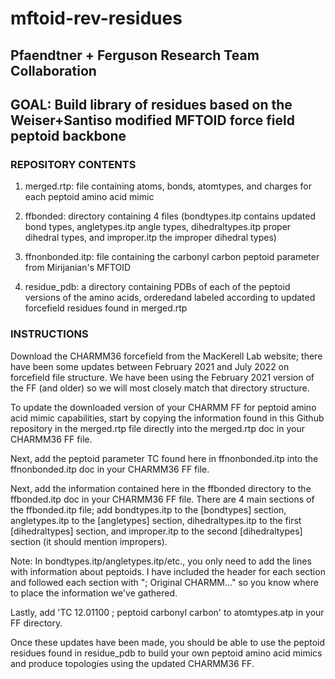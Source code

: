 # mftoid-rev-residues

## Pfaendtner + Ferguson Research Team Collaboration

## GOAL: Build library of residues based on the Weiser+Santiso modified MFTOID force field peptoid backbone

### REPOSITORY CONTENTS
	
1. merged.rtp: file containing atoms, bonds, atomtypes, and charges for each peptoid amino acid mimic

2. ffbonded: directory containing 4 files (bondtypes.itp contains updated bond types, angletypes.itp angle types, dihedraltypes.itp proper dihedral types, and improper.itp the improper dihedral types)

3. ffnonbonded.itp: file containing the carbonyl carbon peptoid parameter from Mirijanian's MFTOID

4. residue_pdb: a directory containing PDBs of each of the peptoid versions of the amino acids, orderedand labeled according to updated forcefield residues found in merged.rtp

### INSTRUCTIONS

Download the CHARMM36 forcefield from the MacKerell Lab website; there have been some updates between February 2021 and July 2022 on forcefield file structure. We have been using the February 2021 version of the FF (and older) so we will most closely match that directory structure.

To update the downloaded version of your CHARMM FF for peptoid amino acid mimic capabilities, start by copying the information found in this Github repository in the merged.rtp file directly into the merged.rtp doc in your CHARMM36 FF file.

Next, add the peptoid parameter TC found here in ffnonbonded.itp into the ffnonbonded.itp doc in your CHARMM36 FF file.

Next, add the information contained here in the ffbonded directory to the ffbonded.itp doc in your CHARMM36 FF file. There are 4 main sections of the ffbonded.itp file; add bondtypes.itp to the [bondtypes] section, angletypes.itp to the [angletypes] section, dihedraltypes.itp to the first [dihedraltypes] section, and improper.itp to the second [dihedraltypes] section (it should mention impropers).

Note: In bondtypes.itp/angletypes.itp/etc., you only need to add the lines with information about peptoids. I have included the header for each section and followed each section with "; Original CHARMM..." so you know where to place the information we've gathered.

Lastly, add 'TC   12.01100 ; peptoid carbonyl carbon' to atomtypes.atp in your FF directory.

Once these updates have been made, you should be able to use the peptoid residues found in residue_pdb to build your own peptoid amino acid mimics and produce topologies using the updated CHARMM36 FF.

